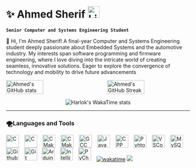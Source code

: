 # ✨ Ahmed Sherif  <a href="https://www.linkedin.com/in/ahmedsherif003"><img width="32px" alt="LinkedIn" title="LinkedIn" src="https://upload.wikimedia.org/wikipedia/commons/c/ca/LinkedIn_logo_initials.png"/></a>
**` Senior Computer and Systems Engineering Student  `**

👋 Hi, I'm Ahmed Sherif! A final-year Computer and Systems Engineering student deeply passionate about Embedded Systems and the automotive industry. My interests span software programming and firmware engineering, where I love diving into the intricate world of creating seamless, innovative solutions. Eager to explore the convergence of technology and mobility to drive future advancements


<div style="display: flex; justify-content: space-between;">
    <img src="https://github-readme-stats.vercel.app/api?username=ahmedSherif-eng&show_icons=true&theme=transparent" alt="Ahmed's GitHub stats" style="width: 45%; height: auto;">
    <img src="https://github-readme-streak-stats.herokuapp.com/?user=ahmedSherif-eng&theme=transparent" alt="Ahmed's GitHub Streak" style="width: 45%; height: auto;">
</div>

<p align="center">
    <img src="https://github-readme-stats.vercel.app/api/wakatime?username=vex&theme=transparent&layout=compact" alt="Harlok's WakaTime stats" height=auto>
</p>

--- 


### 🌪Languages and Tools

<img align="left" alt="C" width="35px" style="padding-right:12px;" src="https://cdn.jsdelivr.net/gh/devicons/devicon@latest/icons/embeddedc/embeddedc-original.svg" />
<img align="left" alt="C" width="35px" style="padding-right:12px;" src="https://cdn.jsdelivr.net/gh/devicons/devicon@latest/icons/raspberrypi/raspberrypi-original.svg" />
<img align="left" alt="CMake" width="35px" style="padding-right:12px;" src="https://cdn.jsdelivr.net/gh/devicons/devicon/icons/cmake/cmake-original.svg"/>
<img  align="left" alt="CMake" width="35px" style="padding-right:12px;" src="https://cdn.jsdelivr.net/gh/devicons/devicon@latest/icons/linux/linux-original.svg" />
<img align="left" alt="GCC" width="35px" style="padding-right:12px;" src="https://cdn.jsdelivr.net/gh/devicons/devicon/icons/gcc/gcc-original.svg"/>
<img align="left" alt="Java" width="35px" style="padding-right:12px;" src="https://cdn.jsdelivr.net/gh/devicons/devicon/icons/java/java-original.svg"/>
<img align="left" alt="CPP" width="35px" style="padding-right:12px;" src="https://cdn.jsdelivr.net/gh/devicons/devicon/icons/cplusplus/cplusplus-original.svg"/>
<img align="left" alt="Pyhton" width="35px" style="padding-right:12px;" src="https://cdn.jsdelivr.net/gh/devicons/devicon/icons/python/python-original.svg"/>
<img align="left" alt="VSCode" width="35px" style="padding-right:12px;" src="https://cdn.jsdelivr.net/gh/devicons/devicon/icons/vscode/vscode-original.svg"/>
<img align="left" alt="MySQL" width="35px" style="padding-right:12px;" src="https://cdn.jsdelivr.net/gh/devicons/devicon/icons/mysql/mysql-original.svg"/>
<img align="left" alt="Github" width="35px" style="padding-right:12px;" src="https://cdn.jsdelivr.net/gh/devicons/devicon/icons/github/github-original.svg"/>
<img align="left" alt="Git" width="35px" style="padding-right:10px;" src="https://cdn.jsdelivr.net/gh/devicons/devicon/icons/git/git-original.svg"/>
<img align="left" alt="Arduino" width="35px" style="padding-right:12px;" src="https://cdn.jsdelivr.net/gh/devicons/devicon/icons/arduino/arduino-original.svg"/>
<img align="left" alt="Intellij" width="35px" style="padding-right:12px;" src="https://cdn.jsdelivr.net/gh/devicons/devicon/icons/intellij/intellij-original.svg"/>
<img align="left" alt="PyCharm" width="35px" style="padding-right:12px;" src="https://cdn.jsdelivr.net/gh/devicons/devicon/icons/pycharm/pycharm-original.svg"/>  
<br>

#
[![wakatime](https://wakatime.com/badge/user/1573cfda-f106-4c1b-87c2-64cdbd982d7a.svg)](https://wakatime.com/@1573cfda-f106-4c1b-87c2-64cdbd982d7a&style=plastic)
![](https://komarev.com/ghpvc/?username=ahmedSherif-eng&base=1000&style=plastic)   





